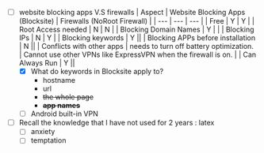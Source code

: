 - [ ] website blocking apps V.S firewalls
	| Aspect | Website Blocking Apps (Blocksite) | Firewalls (NoRoot Firewall) |
	| --- | --- | --- |
	| Free | Y | Y |
	| Root Access needed | N | N |
	| Blocking Domain Names | Y | |
	| Blocking IPs | N | Y |
	| Blocking keywords | Y ||
	| Blocking APPs before installation | N ||
	| Conflicts with other apps | needs to turn off battery optimization. | Cannot use other VPNs like ExpressVPN when the firewall is on. |
	| Can Always Run | Y ||
	- [x] What do keywords in Blocksite apply to?
		- hostname
		- url
		- ~~the whole page~~
		- ~~**app names**~~
	- [ ] Android built-in VPN
- [ ] Recall the knowledge that I have not used for 2 years : latex
	- [ ] anxiety
	- [ ] temptation 
<!--stackedit_data:
eyJoaXN0b3J5IjpbLTEyODQ2NDc2NDNdfQ==
-->